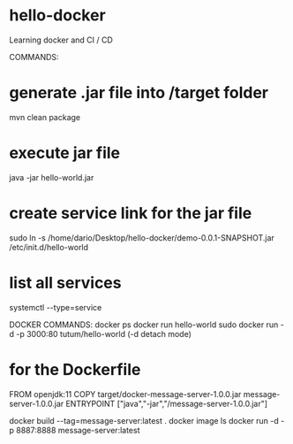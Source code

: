 # hello-docker
Learning docker and CI / CD


COMMANDS: 
# generate .jar file into /target folder
mvn clean package 

# execute jar file 
java -jar hello-world.jar

# create service link for the jar file 
sudo ln -s /home/dario/Desktop/hello-docker/demo-0.0.1-SNAPSHOT.jar /etc/init.d/hello-world

# list all services 
systemctl --type=service 


DOCKER COMMANDS:
docker ps 
docker run hello-world 
sudo docker run -d -p 3000:80 tutum/hello-world  (-d detach mode)


# for the Dockerfile
FROM openjdk:11
COPY target/docker-message-server-1.0.0.jar message-server-1.0.0.jar
ENTRYPOINT ["java","-jar","/message-server-1.0.0.jar"]

docker build --tag=message-server:latest . 
docker image ls 
docker run -d -p 8887:8888 message-server:latest 
